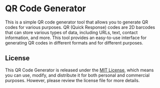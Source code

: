 # QR Code Generator

This is a simple QR code generator tool that allows you to generate QR codes for various purposes. QR (Quick Response) codes are 2D barcodes that can store various types of data, including URLs, text, contact information, and more. This tool provides an easy-to-use interface for generating QR codes in different formats and for different purposes.

## License

This QR Code Generator is released under the [MIT License](LICENSE), which means you can use, modify, and distribute it for both personal and commercial purposes. However, please review the license file for more details.